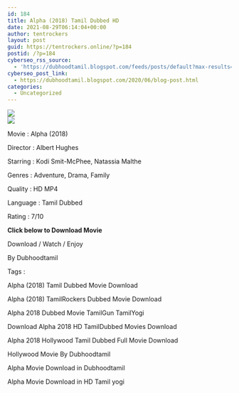 ```yaml
---
id: 184
title: Alpha (2018) Tamil Dubbed HD
date: 2021-08-29T06:14:04+00:00
author: tentrockers
layout: post
guid: https://tentrockers.online/?p=184
postid: /?p=184
cyberseo_rss_source:
  - 'https://dubhoodtamil.blogspot.com/feeds/posts/default?max-results=150&start-index=301'
cyberseo_post_link:
  - https://dubhoodtamil.blogspot.com/2020/06/blog-post.html
categories:
  - Uncategorized
---
```

<div class="media_block">
  <img src="https://1.bp.blogspot.com/-sZ5rwU5J5ng/XtZoPAI8aDI/AAAAAAAABU4/1-wdZ018o5cHqNmlDFLFlxnOBUIu6V2TwCNcBGAsYHQ/s72-c/3gV7iH.jpg" class="media_thumbnail" />
</div>

<div>
  <img src="https://1.bp.blogspot.com/-sZ5rwU5J5ng/XtZoPAI8aDI/AAAAAAAABU4/1-wdZ018o5cHqNmlDFLFlxnOBUIu6V2TwCNcBGAsYHQ/s640/3gV7iH.jpg" class="ff-og-image-inserted" />
</div>

<span>Movie<span> </span>:<span> </span>Alpha (2018)</span>

<span>Director<span> </span>:<span> </span>Albert Hughes</span>

<span>Starring<span> </span>:<span> </span>Kodi Smit-McPhee, Natassia Malthe</span>

<span>Genres<span> </span>:<span> </span>Adventure, Drama, Family</span>

<span>Quality<span> </span>:<span> </span>HD MP4</span>

<span>Language<span> </span>:<span> </span>Tamil Dubbed</span>

<span>Rating<span> </span>:<span> </span>7/10</span>

<span><b>Click below to Download Movie</b></span>

<span>Download / Watch / Enjoy&nbsp;</span>

<span>By Dubhoodtamil</span>

<span>Tags :</span>

<span>Alpha (2018) Tamil Dubbed Movie Download</span>

<span>Alpha (2018) TamilRockers&nbsp;</span><span>Dubbed Movie&nbsp;</span><span>Download</span>

<span>Alpha 2018 Dubbed Movie TamilGun TamilYogi</span>

<span>Download Alpha 2018 HD TamilDubbed Movies Download</span>

<span>Alpha 2018 Hollywood Tamil Dubbed Full Movie Download&nbsp;</span>

<span>Hollywood Movie By Dubhoodtamil</span>

<span>Alpha Movie Download in Dubhoodtamil</span>

<span>Alpha Movie Download in HD Tamil yogi</span>